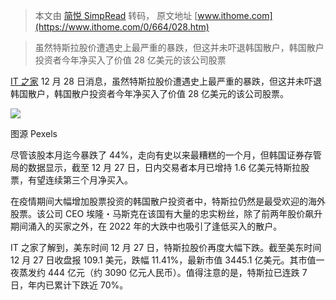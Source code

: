 > 本文由 [简悦 SimpRead](http://ksria.com/simpread/) 转码， 原文地址 [www.ithome.com](https://www.ithome.com/0/664/028.htm)

> 虽然特斯拉股价遭遇史上最严重的暴跌，但这并未吓退韩国散户，韩国散户投资者今年净买入了价值 28 亿美元的该公司股票

[IT 之家](https://www.ithome.com/) 12 月 28 日消息，虽然特斯拉股价遭遇史上最严重的暴跌，但这并未吓退韩国散户，韩国散户投资者今年净买入了价值 28 亿美元的该公司股票。

![](https://img.ithome.com/newsuploadfiles/2022/12/381a9f6b-3999-4064-af38-032050b003a0.jpg?x-bce-process=image/format,f_auto)

图源 Pexels

尽管该股本月迄今暴跌了 44%，走向有史以来最糟糕的一个月，但韩国证券存管局的数据显示，截至 12 月 27 日，日内交易者本月已增持 1.6 亿美元特斯拉股票，有望连续第三个月净买入。

在疫情期间大幅增加股票投资的韩国散户投资者中，特斯拉仍然是最受欢迎的海外股票。该公司 CEO 埃隆・马斯克在该国有大量的忠实粉丝，除了前两年股价飙升期间涌入的买家之外，在 2022 年的大跌中也吸引了逢低买入的散户。

IT 之家了解到，美东时间 12 月 27 日，特斯拉股价再度大幅下跌。截至美东时间 12 月 27 日收盘报 109.1 美元，跌幅 11.41%，最新市值 3445.1 亿美元。其市值一夜蒸发约 444 亿元（约 3090 亿元人民币）。值得注意的是，特斯拉已连跌 7 日，年内已累计下跌近 70%。
